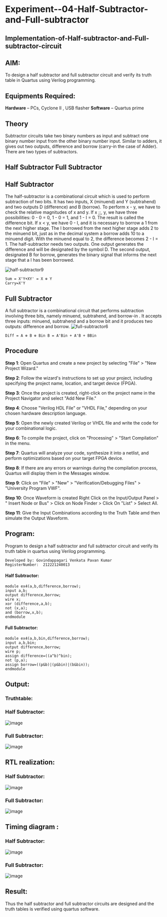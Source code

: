 # Experiment--04-Half-Subtractor-and-Full-subtractor
## Implementation-of-Half-subtractor-and-Full-subtractor-circuit
## AIM:
To design a half subtractor and full subtractor circuit and verify its truth table in Quartus using Verilog programming.

## Equipments Required:
<b>Hardware</b> – PCs, Cyclone II , USB flasher
<b>Software</b> – Quartus prime
## Theory
Subtractor circuits take two binary numbers as input and subtract one binary number input from the other binary number input. Similar to adders, it gives out two outputs, difference and borrow (carry-in the case of Adder). There are two types of subtractors.

## Half Subtractor Full Subtractor
## Half Subtractor
The half-subtractor is a combinational circuit which is used to perform subtraction of two bits. It has two inputs, X (minuend) and Y (subtrahend) and two outputs D (difference) and B (borrow). To perform x - y, we have to check the relative magnitudes of x and y. If x ;;, y, we have three possibilities: 0 - 0 = 0, 1 - 0 = 1, and 1 - I = 0. The result is called the difference bit. If x < y, we have 0 - I, and it is necessary to borrow a 1 from the next higher stage. The I borrowed from the next higher stage adds 2 to the minuend bit, just as in the decimal system a borrow adds 10 to a minuend digit. With the minuend equal to 2, the difference becomes 2 - I = 1. The half-subtractor needs two outputs. One output generates the difference and will be designated by the symbol D. The second output, designated B for borrow, generates the binary signal that informs the next stage that a I has been borrowed.

![half-subtractor9](https://user-images.githubusercontent.com/36288975/166112538-58c3bc7c-ee5d-4e6a-ac8d-8e8328efe27a.png)

```
Sum = X'Y+XY' = X ⊕ Y
Carry=X'Y
```
## Full Subtractor
A full subtractor is a combinational circuit that performs subtraction involving three bits, namely minuend, subtrahend, and borrow-in . It accepts three inputs: minuend, subtrahend and a borrow bit and it produces two outputs: difference and borrow. 
![full-subtractor6](https://user-images.githubusercontent.com/36288975/166112541-24c68359-3de8-4674-ae22-8272ffc385ed.png)
```
Diff = A ⊕ B ⊕ Bin B = A'Bin + A'B + BBin
```
## Procedure

<b>Step 1</b>: Open Quartus and create a new project by selecting "File" > "New Project Wizard."

<b>Step 2</b>: Follow the wizard's instructions to set up your project, including specifying the project name, location, and target device (FPGA).

<b>Step 3</b>: Once the project is created, right-click on the project name in the Project Navigator and select "Add New File."

<b>Step 4</b>: Choose "Verilog HDL File" or "VHDL File," depending on your chosen hardware description language.

<b>Step 5</b>: Open the newly created Verilog or VHDL file and write the code for your combinational logic.

<b>Step 6</b>: To compile the project, click on "Processing" > "Start Compilation" in the menu.

<b>Step 7</b>: Quartus will analyze your code, synthesize it into a netlist, and perform optimizations based on your target FPGA device.

<b>Step 8</b>: If there are any errors or warnings during the compilation process, Quartus will display them in the Messages window.

<b>Step 9</b>: Click on "File" > "New" > "Verification/Debugging Files" > "University Program VWF".

<b>Step 10</b>: Once Waveform is created Right Click on the Input/Output Panel > " Insert Node or Bus" > Click on Node Finder > Click On "List" > Select All.

<b>Step 11</b>: Give the Input Combinations according to the Truth Table amd then simulate the Output Waveform.

## Program:
Program to design a half subtractor and full subtractor circuit and verify its truth table in quartus using Verilog programming.
```
Developed by: Govindappagari Venkata Pavan Kumar
RegisterNumber:  212221240013
```
#### Half Subtractor:
```
module ex4(a,b,difference,borrow);
input a,b;
output difference,borrow;
wire x;
xor (difference,a,b);
not (x,a);
and (borrow,x,b);
endmodule
```
#### Full Subtractor:
```
module ex4(a,b,bin,difference,borrow);
input a,b,bin;
output difference,borrow;
wire p;
assign difference=((a^b)^bin);
not (p,a);
assign borrow=((p&b)|(p&bin)|(b&bin));
endmodule
```
## Output:
### Truthtable:
### Half Subtractor:

![image](https://github.com/Pavan-Gv/Experiment--03-Half-Subtractor-and-Full-subtractor/assets/94827772/a75d69d9-3154-422c-a5c4-69392ed1b2af)

### Full Subtractor:

![image](https://github.com/Pavan-Gv/Experiment--03-Half-Subtractor-and-Full-subtractor/assets/94827772/a47d7bee-98d8-426e-9a3f-fdc1d49fc418)


##  RTL realization:

### Half Subtractor:

![image](https://github.com/Pavan-Gv/Experiment--03-Half-Subtractor-and-Full-subtractor/assets/94827772/6a29838d-a92f-47e8-962e-f0ce707dd199)

### Full Subtractor:

![image](https://github.com/Pavan-Gv/Experiment--03-Half-Subtractor-and-Full-subtractor/assets/94827772/09440f96-0ee7-43d0-93bf-119ff2f22030)

## Timing diagram :

### Half Subtractor:

![image](https://github.com/Pavan-Gv/Experiment--03-Half-Subtractor-and-Full-subtractor/assets/94827772/36d671a8-eb23-4de7-9b7b-1a1e18fabfe9)

### Full Subtractor:

![image](https://github.com/Pavan-Gv/Experiment--03-Half-Subtractor-and-Full-subtractor/assets/94827772/39eb10f4-6d9b-4150-af74-b6a0b4acbeda)


## Result:
Thus the half subtractor and full subtractor circuits are designed and the truth tables is verified using quartus software.
